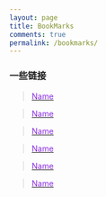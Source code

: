 ```yaml
---
layout: page
title: BookMarks
comments: true
permalink: /bookmarks/
---
```

 
### 一些链接

>   <a href="/" target="_blank" rel="noopener"><font color="#8a2be2"> Name </font> </a>

>   <a href="/" target="_blank" rel="noopener"><font color="#8a2be2"> Name </font> </a>

>   <a href="/" target="_blank" rel="noopener"><font color="#8a2be2"> Name </font> </a>

>   <a href="/" target="_blank" rel="noopener"><font color="#8a2be2"> Name </font> </a>

>   <a href="/" target="_blank" rel="noopener"><font color="#8a2be2"> Name </font> </a>

>   <a href="/" target="_blank" rel="noopener"><font color="#8a2be2"> Name </font> </a>
